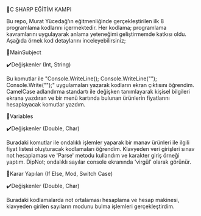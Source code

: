🔷C SHARP EĞİTİM KAMPI

Bu repo, Murat Yücedağ'ın eğitmenliğinde gerçekleştirilen ilk 8 programlama kodlarını içermektedir. Her kodlama; programlama kavramlarını uygulayarak anlama yeteneğimi geliştirmemde katkısı oldu. Aşağıda örnek kod detaylarını inceleyebilirsiniz;

🔹MainSubject

✔️Değişkenler (Int, String)

Bu komutlar ile "Console.WriteLine(); Console.WriteLine(""); Console.Write("");" uygulamaları yazarak kodların ekran çıktısını öğrendim. CamelCase adlandırma standartı ile değişken tanımlayarak kişisel bilgileri ekrana yazdıran ve bir menü kartında bulunan ürünlerin fiyatlarını hesaplayacak komutlar yazdım.

🔹Variables

✔️Değişkenler (Double, Char)

Buradaki komutlar ile ondalıklı işlemler yaparak bir manav ürünleri ile ilgili fiyat listesi oluşturacak kodlamaları öğrendim. Klavyeden veri girişleri sınav not hesaplaması ve 'Parse' metodu kullandım ve karakter giriş örneği yaptım. DipNot; ondalıklı sayılar console ekranında 'virgül' olarak görünür.

🔹Karar Yapıları (If Else, Mod, Switch Case)

✔️Değişkenler (Double, Char)

Buradaki kodlamalarda not ortalaması hesaplama ve hesap makinesi, klavyeden girilen sayıların modunu bulma işlemleri gerçekleştirdim.
